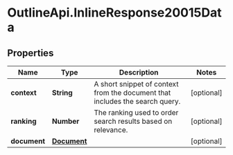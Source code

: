 # OutlineApi.InlineResponse20015Data

## Properties
Name | Type | Description | Notes
------------ | ------------- | ------------- | -------------
**context** | **String** | A short snippet of context from the document that includes the search query. | [optional] 
**ranking** | **Number** | The ranking used to order search results based on relevance. | [optional] 
**document** | [**Document**](Document.md) |  | [optional] 
